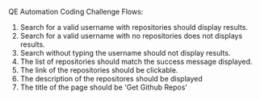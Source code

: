 QE Automation Coding Challenge Flows:

1. Search for a valid username with repositories should display results. 
2. Search for a valid username with no repositories does not displays results.
2. Search without typing the username should not display results.
3. The list of repositories should match the success message displayed.
4. The link of the repositories should be clickable.
5. The description of the repositores should be displayed
6. The title of the page should be 'Get Github Repos'